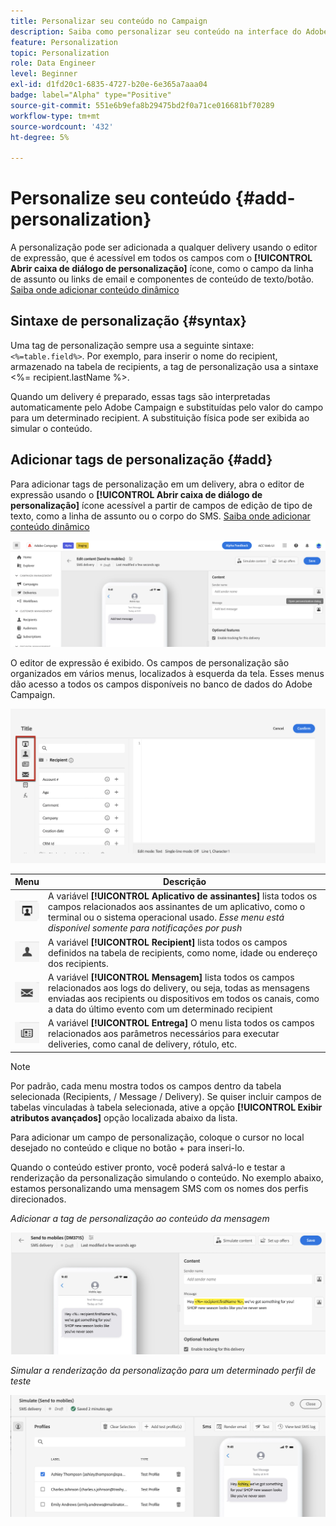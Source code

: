 ```yaml
---
title: Personalizar seu conteúdo no Campaign
description: Saiba como personalizar seu conteúdo na interface do Adobe Campaign Web
feature: Personalization
topic: Personalization
role: Data Engineer
level: Beginner
exl-id: d1fd20c1-6835-4727-b20e-6e365a7aaa04
badge: label="Alpha" type="Positive"
source-git-commit: 551e6b9efa8b29475bd2f0a71ce016681bf70289
workflow-type: tm+mt
source-wordcount: '432'
ht-degree: 5%

---
```



# Personalize seu conteúdo {#add-personalization}

A personalização pode ser adicionada a qualquer delivery usando o editor de expressão, que é acessível em todos os campos com o **[!UICONTROL Abrir caixa de diálogo de personalização]** ícone, como o campo da linha de assunto ou links de email e componentes de conteúdo de texto/botão. [Saiba onde adicionar conteúdo dinâmico](gs-personalization.md/#access)

## Sintaxe de personalização {#syntax}

Uma tag de personalização sempre usa a seguinte sintaxe: `<%=table.field%>`. Por exemplo, para inserir o nome do recipient, armazenado na tabela de recipients, a tag de personalização usa a sintaxe &lt;%= recipient.lastName %>.

Quando um delivery é preparado, essas tags são interpretadas automaticamente pelo Adobe Campaign e substituídas pelo valor do campo para um determinado recipient. A substituição física pode ser exibida ao simular o conteúdo.

## Adicionar tags de personalização {#add}

Para adicionar tags de personalização em um delivery, abra o editor de expressão usando o **[!UICONTROL Abrir caixa de diálogo de personalização]** ícone acessível a partir de campos de edição de tipo de texto, como a linha de assunto ou o corpo do SMS. [Saiba onde adicionar conteúdo dinâmico](gs-personalization.md/#access)

![](assets/perso-access.png)

O editor de expressão é exibido. Os campos de personalização são organizados em vários menus, localizados à esquerda da tela. Esses menus dão acesso a todos os campos disponíveis no banco de dados do Adobe Campaign.

![](assets/perso-insert-field.png)

| Menu | Descrição |
|-----|------------|
| ![](assets/do-not-localize/perso-subscribers-menu.png) | A variável **[!UICONTROL Aplicativo de assinantes]** lista todos os campos relacionados aos assinantes de um aplicativo, como o terminal ou o sistema operacional usado. *Esse menu está disponível somente para notificações por push* |
| ![](assets/do-not-localize/perso-recipients-menu.png) | A variável **[!UICONTROL Recipient]** lista todos os campos definidos na tabela de recipients, como nome, idade ou endereço dos recipients. |
| ![](assets/do-not-localize/perso-message-menu.png) | A variável **[!UICONTROL Mensagem]** lista todos os campos relacionados aos logs do delivery, ou seja, todas as mensagens enviadas aos recipients ou dispositivos em todos os canais, como a data do último evento com um determinado recipient |
| ![](assets/do-not-localize/perso-delivery-menu.png) | A variável **[!UICONTROL Entrega]** O menu lista todos os campos relacionados aos parâmetros necessários para executar deliveries, como canal de delivery, rótulo, etc. |

>[!NOTE]
>
>Por padrão, cada menu mostra todos os campos dentro da tabela selecionada (Recipients, / Message / Delivery). Se quiser incluir campos de tabelas vinculadas à tabela selecionada, ative a opção **[!UICONTROL Exibir atributos avançados]** opção localizada abaixo da lista.

Para adicionar um campo de personalização, coloque o cursor no local desejado no conteúdo e clique no botão + para inseri-lo.

Quando o conteúdo estiver pronto, você poderá salvá-lo e testar a renderização da personalização simulando o conteúdo. No exemplo abaixo, estamos personalizando uma mensagem SMS com os nomes dos perfis direcionados.

*Adicionar a tag de personalização ao conteúdo da mensagem*

![](assets/perso-preview1.png)

*Simular a renderização da personalização para um determinado perfil de teste*

![](assets/perso-preview2.png)

